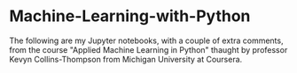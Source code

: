 # Machine-Learning-with-Python
The following are my Jupyter notebooks, with a couple of extra comments, from the course "Applied Machine Learning in Python" thaught by professor Kevyn Collins-Thompson from Michigan University at Coursera.
